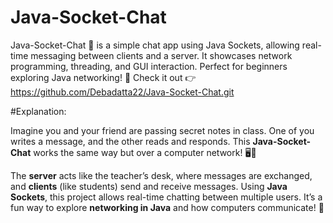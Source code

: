 # Java-Socket-Chat
Java-Socket-Chat 💬 is a simple chat app using Java Sockets, allowing real-time messaging between clients and a server. It showcases network programming, threading, and GUI interaction. Perfect for beginners exploring Java networking! 🚀 Check it out 👉https://github.com/Debadatta22/Java-Socket-Chat.git

#Explanation:

Imagine you and your friend are passing secret notes in class. One of you writes a message, and the other reads and responds. This **Java-Socket-Chat** works the same way but over a computer network! 🖥️💬  

The **server** acts like the teacher’s desk, where messages are exchanged, and **clients** (like students) send and receive messages. Using **Java Sockets**, this project allows real-time chatting between multiple users. It’s a fun way to explore **networking in Java** and how computers communicate! 🚀
